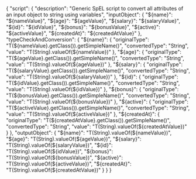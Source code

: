 {
  "script": {
    "description": "Generic SpEL script to convert all attributes of an input object to string using variables",
    "inputObject": {
      "${name}": "${nameValue}",
      "${age}": "${ageValue}",
      "${salary}": "${salaryValue}",
      "${id}": "${idValue}",
      "${bonus}": "${bonusValue}",
      "${active}": "${activeValue}",
      "${createdAt}": "${createdAtValue}"
    },
    "typeCheckAndConversion": {
      "${name}": {
        "originalType": "T(${nameValue}.getClass()).getSimpleName()",
        "convertedType": "String",
        "value": "T(String).valueOf(${nameValue})"
      },
      "${age}": {
        "originalType": "T(${ageValue}.getClass()).getSimpleName()",
        "convertedType": "String",
        "value": "T(String).valueOf(${ageValue})"
      },
      "${salary}": {
        "originalType": "T(${salaryValue}.getClass()).getSimpleName()",
        "convertedType": "String",
        "value": "T(String).valueOf(${salaryValue})"
      },
      "${id}": {
        "originalType": "T(${idValue}.getClass()).getSimpleName()",
        "convertedType": "String",
        "value": "T(String).valueOf(${idValue})"
      },
      "${bonus}": {
        "originalType": "T(${bonusValue}.getClass()).getSimpleName()",
        "convertedType": "String",
        "value": "T(String).valueOf(${bonusValue})"
      },
      "${active}": {
        "originalType": "T(${activeValue}.getClass()).getSimpleName()",
        "convertedType": "String",
        "value": "T(String).valueOf(${activeValue})"
      },
      "${createdAt}": {
        "originalType": "T(${createdAtValue}.getClass()).getSimpleName()",
        "convertedType": "String",
        "value": "T(String).valueOf(${createdAtValue})"
      }
    },
    "outputObject": {
      "${name}": "T(String).valueOf(${nameValue})",
      "${age}": "T(String).valueOf(${ageValue})",
      "${salary}": "T(String).valueOf(${salaryValue})",
      "${id}": "T(String).valueOf(${idValue})",
      "${bonus}": "T(String).valueOf(${bonusValue})",
      "${active}": "T(String).valueOf(${activeValue})",
      "${createdAt}": "T(String).valueOf(${createdAtValue})"
    }
  }
}
